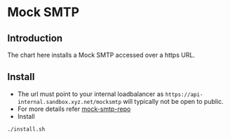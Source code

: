 # Mock SMTP

## Introduction
The chart here installs a Mock SMTP accessed over a https URL. 

## Install
* The url must point to your internal loadbalancer as `https://api-internal.sandbox.xyz.net/mocksmtp` will typically not be open to public.
* For more details refer [mock-smtp-repo](https://github.com/mosip/mock-smtp)
* Install
```sh
./install.sh
```